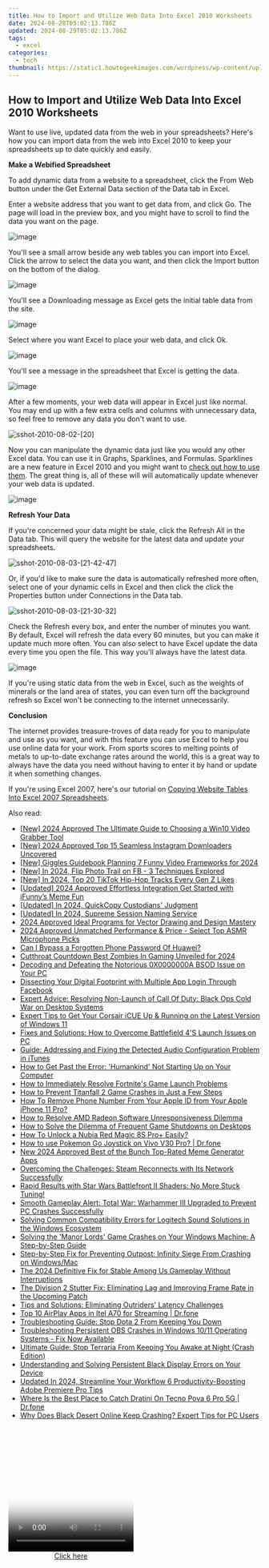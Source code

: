 ```yaml
---
title: How to Import and Utilize Web Data Into Excel 2010 Worksheets
date: 2024-08-28T05:02:13.786Z
updated: 2024-08-29T05:02:13.786Z
tags:
  - excel
categories:
  - tech
thumbnail: https://static1.howtogeekimages.com/wordpress/wp-content/uploads/2010/08/sshot20100803212751.png
---
```


## How to Import and Utilize Web Data Into Excel 2010 Worksheets

Want to use live, updated data from the web in your spreadsheets? Here's how you can import data from the web into Excel 2010 to keep your spreadsheets up to date quickly and easily.

**Make a Webified Spreadsheet** 

 To add dynamic data from a website to a spreadsheet, click the From Web button under the Get External Data section of the Data tab in Excel.

 Enter a website address that you want to get data from, and click Go. The page will load in the preview box, and you might have to scroll to find the data you want on the page.

![image](https://static1.howtogeekimages.com/wordpress/wp-content/uploads/2010/08/image_thumb4.png) 

 You'll see a small arrow beside any web tables you can import into Excel. Click the arrow to select the data you want, and then click the Import button on the bottom of the dialog.

![image](https://static1.howtogeekimages.com/wordpress/wp-content/uploads/2010/08/image_thumb5.png) 

 You'll see a Downloading message as Excel gets the initial table data from the site.

![image](https://static1.howtogeekimages.com/wordpress/wp-content/uploads/2010/08/image_thumb6.png) 

 Select where you want Excel to place your web data, and click Ok.

![image](https://static1.howtogeekimages.com/wordpress/wp-content/uploads/2010/08/image_thumb7.png) 

 You'll see a message in the spreadsheet that Excel is getting the data.

![image](https://static1.howtogeekimages.com/wordpress/wp-content/uploads/2010/08/image_thumb8.png) 

 After a few moments, your web data will appear in Excel just like normal. You may end up with a few extra cells and columns with unnecessary data, so feel free to remove any data you don't want to use.

![sshot-2010-08-02-[20]](https://static1.howtogeekimages.com/wordpress/wp-content/uploads/2010/08/sshot2010080220_thumb.png) 

 Now you can manipulate the dynamic data just like you would any other Excel data. You can use it in Graphs, Sparklines, and Formulas. Sparklines are a new feature in Excel 2010 and you might want to [check out how to use them](https://screen-mirroring-recording.techidaily.com/updated-smart-choices-the-ultimate-list-of-educator-friendly-recording-tools-for-2024/). The great thing is, all of these will will automatically update whenever your web data is updated.

![image](https://static1.howtogeekimages.com/wordpress/wp-content/uploads/2010/08/image_thumb9.png) 

**Refresh Your Data** 

 If you're concerned your data might be stale, click the Refresh All in the Data tab. This will query the website for the latest data and update your spreadsheets.

![sshot-2010-08-03-[21-42-47]](https://static1.howtogeekimages.com/wordpress/wp-content/uploads/2010/08/sshot20100803214247.png) 

 Or, if you'd like to make sure the data is automatically refreshed more often, select one of your dynamic cells in Excel and then click the click the Properties button under Connections in the Data tab.

![sshot-2010-08-03-[21-30-32]](https://static1.howtogeekimages.com/wordpress/wp-content/uploads/2010/08/sshot20100803213032.png) 

 Check the Refresh every box, and enter the number of minutes you want. By default, Excel will refresh the data every 60 minutes, but you can make it update much more often. You can also select to have Excel update the data every time you open the file. This way you'll always have the latest data.

![image](https://static1.howtogeekimages.com/wordpress/wp-content/uploads/2010/08/image_thumb12.png) 

 If you're using static data from the web in Excel, such as the weights of minerals or the land area of states, you can even turn off the background refresh so Excel won't be connecting to the internet unnecessarily.

**Conclusion** 

 The internet provides treasure-troves of data ready for you to manipulate and use as you want, and with this feature you can use Excel to help you use online data for your work. From sports scores to melting points of metals to up-to-date exchange rates around the world, this is a great way to always have the data you need without having to enter it by hand or update it when something changes.

 If you're using Excel 2007, here's our tutorial on [Copying Website Tables Into Excel 2007 Spreadsheets](https://fox-friendly.techidaily.com/demystifying-the-language-of-virtuality/).

<ins class="adsbygoogle"
     style="display:block"
     data-ad-format="autorelaxed"
     data-ad-client="ca-pub-7571918770474297"
     data-ad-slot="1223367746"></ins>



<ins class="adsbygoogle"
     style="display:block"
     data-ad-client="ca-pub-7571918770474297"
     data-ad-slot="8358498916"
     data-ad-format="auto"
     data-full-width-responsive="true"></ins>

<span class="atpl-alsoreadstyle">Also read:</span>
<div><ul>
<li><a href="https://desktop-recording.techidaily.com/new-2024-approved-the-ultimate-guide-to-choosing-a-win10-video-grabber-tool/"><u>[New] 2024 Approved  The Ultimate Guide to Choosing a Win10 Video Grabber Tool</u></a></li>
<li><a href="https://instagram-clips.techidaily.com/new-2024-approved-top-15-seamless-instagram-downloaders-uncovered/"><u>[New] 2024 Approved  Top 15 Seamless Instagram Downloaders Uncovered</u></a></li>
<li><a href="https://eaxpv-info.techidaily.com/new-giggles-guidebook-planning-7-funny-video-frameworks-for-2024/"><u>[New] Giggles Guidebook  Planning 7 Funny Video Frameworks for 2024</u></a></li>
<li><a href="https://facebook-video-content.techidaily.com/new-in-2024-flip-photo-trail-on-fb-3-techniques-explored/"><u>[New] In 2024, Flip Photo Trail on FB - 3 Techniques Explored</u></a></li>
<li><a href="https://tiktok-clips.techidaily.com/new-in-2024-top-20-tiktok-hip-hop-tracks-every-gen-z-likes/"><u>[New] In 2024, Top 20 TikTok Hip-Hop Tracks Every Gen Z Likes</u></a></li>
<li><a href="https://fox-boxes.techidaily.com/updated-2024-approved-effortless-integration-get-started-with-ifunnys-meme-fun/"><u>[Updated] 2024 Approved  Effortless Integration  Get Started with iFunny’s Meme Fun</u></a></li>
<li><a href="https://screen-capture.techidaily.com/updated-in-2024-quickcopy-custodians-judgment/"><u>[Updated] In 2024, QuickCopy Custodians' Judgment</u></a></li>
<li><a href="https://fox-hovers.techidaily.com/updated-in-2024-supreme-session-naming-service/"><u>[Updated] In 2024, Supreme Session Naming Service</u></a></li>
<li><a href="https://some-knowledge.techidaily.com/2024-approved-ideal-programs-for-vector-drawing-and-design-mastery/"><u>2024 Approved  Ideal Programs for Vector Drawing and Design Mastery</u></a></li>
<li><a href="https://fox-glue.techidaily.com/2024-approved-unmatched-performance-and-price-select-top-asmr-microphone-picks/"><u>2024 Approved  Unmatched Performance & Price - Select Top ASMR Microphone Picks</u></a></li>
<li><a href="https://android-unlock.techidaily.com/can-i-bypass-a-forgotten-phone-password-of-huawei-by-drfone-android/"><u>Can I Bypass a Forgotten Phone Password Of Huawei?</u></a></li>
<li><a href="https://screen-capture.techidaily.com/cutthroat-countdown-best-zombies-in-gaming-unveiled-for-2024/"><u>Cutthroat Countdown  Best Zombies In Gaming Unveiled for 2024</u></a></li>
<li><a href="https://blue-screen-error.techidaily.com/decoding-and-defeating-the-notorious-0x0000000a-bsod-issue-on-your-pc/"><u>Decoding and Defeating the Notorious 0X0000000A BSOD Issue on Your PC</u></a></li>
<li><a href="https://facebook.techidaily.com/dissecting-your-digital-footprint-with-multiple-app-login-through-facebook/"><u>Dissecting Your Digital Footprint with Multiple App Login Through Facebook</u></a></li>
<li><a href="https://win-solutions.techidaily.com/expert-advice-resolving-non-launch-of-call-of-duty-black-ops-cold-war-on-desktop-systems/"><u>Expert Advice: Resolving Non-Launch of Call Of Duty: Black Ops Cold War on Desktop Systems</u></a></li>
<li><a href="https://win-solutions.techidaily.com/expert-tips-to-get-your-corsair-icue-up-and-running-on-the-latest-version-of-windows-11/"><u>Expert Tips to Get Your Corsair iCUE Up & Running on the Latest Version of Windows 11</u></a></li>
<li><a href="https://win-solutions.techidaily.com/fixes-and-solutions-how-to-overcome-battlefield-4s-launch-issues-on-pc/"><u>Fixes and Solutions: How to Overcome Battlefield 4'S Launch Issues on PC</u></a></li>
<li><a href="https://win-solutions.techidaily.com/guide-addressing-and-fixing-the-detected-audio-configuration-problem-in-itunes/"><u>Guide: Addressing and Fixing the Detected Audio Configuration Problem in iTunes</u></a></li>
<li><a href="https://win-solutions.techidaily.com/how-to-get-past-the-error-humankind-not-starting-up-on-your-computer/"><u>How to Get Past the Error: 'Humankind' Not Starting Up on Your Computer</u></a></li>
<li><a href="https://win-solutions.techidaily.com/how-to-immediately-resolve-fortnites-game-launch-problems/"><u>How to Immediately Resolve Fortnite's Game Launch Problems</u></a></li>
<li><a href="https://win-solutions.techidaily.com/how-to-prevent-titanfall-2-game-crashes-in-just-a-few-steps/"><u>How to Prevent Titanfall 2 Game Crashes in Just a Few Steps</u></a></li>
<li><a href="https://apple-account.techidaily.com/how-to-remove-phone-number-from-your-apple-id-from-your-apple-iphone-11-pro-by-drfone-ios/"><u>How To Remove Phone Number From Your Apple ID from Your Apple iPhone 11 Pro?</u></a></li>
<li><a href="https://win-solutions.techidaily.com/how-to-resolve-amd-radeon-software-unresponsiveness-dilemma/"><u>How to Resolve AMD Radeon Software Unresponsiveness Dilemma</u></a></li>
<li><a href="https://win-solutions.techidaily.com/how-to-solve-the-dilemma-of-frequent-game-shutdowns-on-desktops/"><u>How to Solve the Dilemma of Frequent Game Shutdowns on Desktops</u></a></li>
<li><a href="https://easy-unlock-android.techidaily.com/how-to-unlock-a-nubia-red-magic-8s-proplus-easily-by-drfone-android/"><u>How To Unlock a Nubia Red Magic 8S Pro+ Easily?</u></a></li>
<li><a href="https://change-location.techidaily.com/how-to-use-pokemon-go-joystick-on-vivo-v30-pro-drfone-by-drfone-virtual-android/"><u>How to use Pokemon Go Joystick on Vivo V30 Pro? | Dr.fone</u></a></li>
<li><a href="https://ai-video-tools.techidaily.com/new-2024-approved-best-of-the-bunch-top-rated-meme-generator-apps/"><u>New 2024 Approved Best of the Bunch Top-Rated Meme Generator Apps</u></a></li>
<li><a href="https://win-solutions.techidaily.com/overcoming-the-challenges-steam-reconnects-with-its-network-successfully/"><u>Overcoming the Challenges: Steam Reconnects with Its Network Successfully</u></a></li>
<li><a href="https://win-solutions.techidaily.com/rapid-results-with-star-wars-battlefront-ii-shaders-no-more-stuck-tuning/"><u>Rapid Results with Star Wars Battlefront II Shaders: No More Stuck Tuning!</u></a></li>
<li><a href="https://win-solutions.techidaily.com/smooth-gameplay-alert-total-war-warhammer-iii-upgraded-to-prevent-pc-crashes-successfully/"><u>Smooth Gameplay Alert: Total War: Warhammer III Upgraded to Prevent PC Crashes Successfully</u></a></li>
<li><a href="https://win-solutions.techidaily.com/solving-common-compatibility-errors-for-logitech-sound-solutions-in-the-windows-ecosystem/"><u>Solving Common Compatibility Errors for Logitech Sound Solutions in the Windows Ecosystem</u></a></li>
<li><a href="https://win-solutions.techidaily.com/solving-the-manor-lords-game-crashes-on-your-windows-machine-a-step-by-step-guide/"><u>Solving the 'Manor Lords' Game Crashes on Your Windows Machine: A Step-by-Step Guide</u></a></li>
<li><a href="https://win-solutions.techidaily.com/step-by-step-fix-for-preventing-outpost-infinity-siege-from-crashing-on-windowsmac/"><u>Step-by-Step Fix for Preventing Outpost: Infinity Siege From Crashing on Windows/Mac</u></a></li>
<li><a href="https://win-solutions.techidaily.com/the-2024-definitive-fix-for-stable-among-us-gameplay-without-interruptions/"><u>The 2024 Definitive Fix for Stable Among Us Gameplay Without Interruptions</u></a></li>
<li><a href="https://win-solutions.techidaily.com/the-division-2-stutter-fix-eliminating-lag-and-improving-frame-rate-in-the-upcoming-patch/"><u>The Division 2 Stutter Fix: Eliminating Lag and Improving Frame Rate in the Upcoming Patch</u></a></li>
<li><a href="https://win-solutions.techidaily.com/tips-and-solutions-eliminating-outriders-latency-challenges/"><u>Tips and Solutions: Eliminating Outriders' Latency Challenges</u></a></li>
<li><a href="https://screen-mirror.techidaily.com/top-10-airplay-apps-in-itel-a70-for-streaming-drfone-by-drfone-android/"><u>Top 10 AirPlay Apps in Itel A70 for Streaming | Dr.fone</u></a></li>
<li><a href="https://win-solutions.techidaily.com/1722984077940-troubleshooting-guide-stop-dota-2-from-keeping-you-down/"><u>Troubleshooting Guide: Stop Dota 2 From Keeping You Down</u></a></li>
<li><a href="https://win-solutions.techidaily.com/troubleshooting-persistent-obs-crashes-in-windows-1011-operating-systems-fix-now-available/"><u>Troubleshooting Persistent OBS Crashes in Windows 10/11 Operating Systems - Fix Now Available</u></a></li>
<li><a href="https://win-solutions.techidaily.com/ultimate-guide-stop-terraria-from-keeping-you-awake-at-night-crash-edition/"><u>Ultimate Guide: Stop Terraria From Keeping You Awake at Night (Crash Edition)</u></a></li>
<li><a href="https://win-solutions.techidaily.com/understanding-and-solving-persistent-black-display-errors-on-your-device/"><u>Understanding and Solving Persistent Black Display Errors on Your Device</u></a></li>
<li><a href="https://video-content-creator.techidaily.com/updated-in-2024-streamline-your-workflow-6-productivity-boosting-adobe-premiere-pro-tips/"><u>Updated In 2024, Streamline Your Workflow 6 Productivity-Boosting Adobe Premiere Pro Tips</u></a></li>
<li><a href="https://pokemon-go-android.techidaily.com/where-is-the-best-place-to-catch-dratini-on-tecno-pova-6-pro-5g-drfone-by-drfone-virtual-android/"><u>Where Is the Best Place to Catch Dratini On Tecno Pova 6 Pro 5G | Dr.fone</u></a></li>
<li><a href="https://win-solutions.techidaily.com/why-does-black-desert-online-keep-crashing-expert-tips-for-pc-users/"><u>Why Does Black Desert Online Keep Crashing? Expert Tips for PC Users</u></a></li>
</ul></div>

<!-- affiliate ads begin -->
<span id="1997795">
					<video width="250" height="250" style="cursor:pointer"
           poster="//a.impactradius-go.com/display-clicktoplayimage/1997795.jpeg"
           onclick="if(!this.playClicked){this.play();this.setAttribute('controls',true);this.playClicked=true;}">
	   <source src="//a.impactradius-go.com/display-ad/23621-1997795">
	   <img src="//a.impactradius-go.com/display-clicktoplayimage/1997795.jpeg" style="border: none; height: 100%; width: 100%; object-fit: contain">
	</video>
	<div style="width:250px;text-align:center"><a href="javascript:window.open(decodeURIComponent('https%3A%2F%2Fproteahair.pxf.io%2Fc%2F5597632%2F1997795%2F23621'), '_blank');void(0);">Click here</a></div>
</span>
<img height="0" width="0" src="https://imp.pxf.io/i/5597632/1997795/23621" style="position:absolute;visibility:hidden;" border="0" />
<!-- affiliate ads end -->